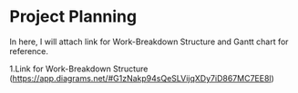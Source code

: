 # Project Planning
In here, I will attach link for Work-Breakdown Structure and Gantt chart for reference.

1.Link for Work-Breakdown Structure (https://app.diagrams.net/#G1zNakp94sQeSLVijqXDy7iD867MC7EE8l)
